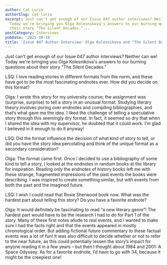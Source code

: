 ```yaml
---
author: Cat Luria
authorSlug: cat-luria
excerpt: Just can't get enough of our Issue 047 author interviews? Neither can we!
  Today we're bringing you Olga Kolesnikova's answers to our burning questions about
  their story "The Silent Decades."...
postCategory: Interviews
pubDate: '2021-10-19'
title: 'Issue 047 Author Interview: Olga Kolesnikova and "The Silent Decades"'
---
```

Just can't get enough of our Issue 047 author interviews? Neither can we! Today we're bringing you Olga Kolesnikova's answers to our burning questions about their story "The Silent Decades."

LSQ: I love reading stories in different formats from the norm, and these have got to be the most fascinating endnotes ever. How did you decide on this format?

Olga: I wrote this story for my university course; the assignment was (surprise, surprise) to tell a story in an unusual format. Studying literary theory involves poring over endnotes and compiling bibliographies, and that’s what gave me the idea. I liked the challenge of telling a speculative story through this seemingly dry format. In fact, it seemed so dry that when I shared the idea with my supervisor, he doubted that it could work. I’m glad I believed in it enough to do it anyway!

LSQ: Did the format influence the decision of what kind of story to tell, or did you have the story idea percolating and think of the unique format as a secondary consideration?

Olga: The format came first. Once I decided to use a bibliography of some kind to tell a story, I looked at the endnotes in random books at the library for inspiration. Reading only the endnotes of history books left me with these strange, fragmented impressions of the past events the books were describing. I was inspired to create something similar, but with events from both the past and the imagined future.

LSQ: I wish I could read that Rosie Sherwood book now. What was the hardest part about telling this story? Do you have a favorite endnote?

Olga: It would definitely be fascinating to read “a new literary genre”! The hardest part would have to be the research I had to do for Part 1 of the story. Many of these first notes allude to real events, and I wanted to make sure I had the facts right and that the events appeared in mostly chronological order. But adding fictional future commentary to these factual events was a lot of fun! It was also difficult to decide whether or not to refer to the near future, as this could potentially lessen the story’s impact for anyone reading it in a few years – but then I thought about 1984 and 2001: A Space Odyssey. As for a favorite endnote, I’d have to go with 34, because it might be the creepiest one!